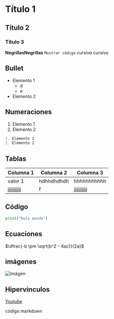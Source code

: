 # Título 1
## Título 2
### Título 3
**Negrillas**__Negrillas__
`Mostrar código`
*cursiva* _cursiva_
## Bullet
- Elemento 1
    - d
    - e
- Elemento 2
## Numeraciones
1. Elemento 1
2. Elemento 2

````markdown
1. Elemento 1
2. Elemento 2
````
## Tablas
| Columna 1 | Columna 2 | Columna 3 |
|-----------|-----------|-----------|
|valor 1    | hdhhdhdhdh|hhhhhhhhhhh|
|jjjjjjjjjjj|f|jjjjjjjjjjj|

## Código
```python
print("hola mundo")
```

## Ecuaciones
$\dfrac{-b \pm \sqrt{b^2 - 4ac}}{2a}$

## imágenes
![Imágen](https://avatars.githubusercontent.com/u/18133?s=280&v=4)

## Hipervínculos
[Youtube](https://www.youtube.com/)

código markdown